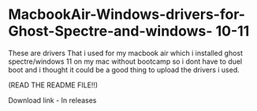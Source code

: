 # MacbookAir-Windows-drivers-for-Ghost-Spectre-and-windows- 10-11
These are drivers That i used for my macbook air which i installed ghost spectre/windows 11 on my mac without bootcamp so i dont have to duel boot and i thought it could be a good thing to upload the drivers i used. 

(READ THE README FILE!!) 

Download link - In releases
